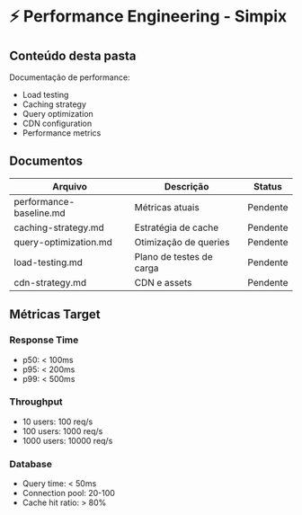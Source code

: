 # ⚡ Performance Engineering - Simpix

## Conteúdo desta pasta

Documentação de performance:

- Load testing
- Caching strategy
- Query optimization
- CDN configuration
- Performance metrics

## Documentos

| Arquivo                 | Descrição                | Status   |
| ----------------------- | ------------------------ | -------- |
| performance-baseline.md | Métricas atuais          | Pendente |
| caching-strategy.md     | Estratégia de cache      | Pendente |
| query-optimization.md   | Otimização de queries    | Pendente |
| load-testing.md         | Plano de testes de carga | Pendente |
| cdn-strategy.md         | CDN e assets             | Pendente |

## Métricas Target

### Response Time

- p50: < 100ms
- p95: < 200ms
- p99: < 500ms

### Throughput

- 10 users: 100 req/s
- 100 users: 1000 req/s
- 1000 users: 10000 req/s

### Database

- Query time: < 50ms
- Connection pool: 20-100
- Cache hit ratio: > 80%
